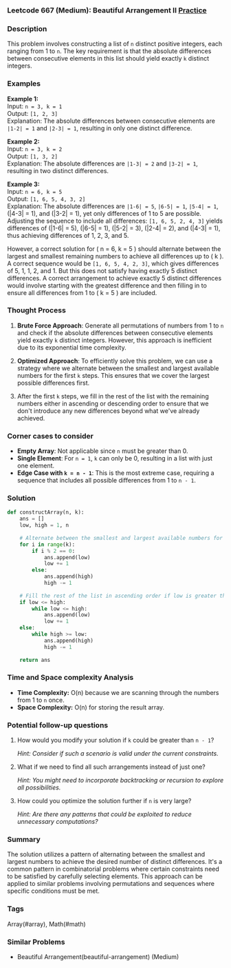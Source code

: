 ### Leetcode 667 (Medium): Beautiful Arrangement II [Practice](https://leetcode.com/problems/beautiful-arrangement-ii)

### Description

This problem involves constructing a list of `n` distinct positive integers, each ranging from 1 to `n`. The key requirement is that the absolute differences between consecutive elements in this list should yield exactly `k` distinct integers.

### Examples

**Example 1:**  
Input: `n = 3, k = 1`  
Output: `[1, 2, 3]`  
Explanation: The absolute differences between consecutive elements are `|1-2| = 1` and `|2-3| = 1`, resulting in only one distinct difference.

**Example 2:**  
Input: `n = 3, k = 2`  
Output: `[1, 3, 2]`  
Explanation: The absolute differences are `|1-3| = 2` and `|3-2| = 1`, resulting in two distinct differences.

**Example 3:**  
Input: `n = 6, k = 5`  
Output: `[1, 6, 5, 4, 3, 2]`  
Explanation: The absolute differences are `|1-6| = 5`, `|6-5| = 1`, `|5-4| = 1`, \(|4-3| = 1\), and \(|3-2| = 1\), yet only differences of 1 to 5 are possible. Adjusting the sequence to include all differences: `[1, 6, 5, 2, 4, 3]` yields differences of \(|1-6| = 5\), \(|6-5| = 1\), \(|5-2| = 3\), \(|2-4| = 2\), and \(|4-3| = 1\), thus achieving differences of 1, 2, 3, and 5.

However, a correct solution for \( n = 6, k = 5 \) should alternate between the largest and smallest remaining numbers to achieve all differences up to \( k \). A correct sequence would be `[1, 6, 5, 4, 2, 3]`, which gives differences of 5, 1, 1, 2, and 1. But this does not satisfy having exactly 5 distinct differences. A correct arrangement to achieve exactly 5 distinct differences would involve starting with the greatest difference and then filling in to ensure all differences from 1 to \( k = 5 \) are included.

### Thought Process

1. **Brute Force Approach**: Generate all permutations of numbers from 1 to `n` and check if the absolute differences between consecutive elements yield exactly `k` distinct integers. However, this approach is inefficient due to its exponential time complexity.

2. **Optimized Approach**: To efficiently solve this problem, we can use a strategy where we alternate between the smallest and largest available numbers for the first `k` steps. This ensures that we cover the largest possible differences first.

3. After the first `k` steps, we fill in the rest of the list with the remaining numbers either in ascending or descending order to ensure that we don't introduce any new differences beyond what we've already achieved.

### Corner cases to consider

- **Empty Array**: Not applicable since `n` must be greater than 0.
- **Single Element**: For `n = 1`, `k` can only be 0, resulting in a list with just one element.
- **Edge Case with `k = n - 1`**: This is the most extreme case, requiring a sequence that includes all possible differences from 1 to `n - 1`.

### Solution

```python
def constructArray(n, k):
    ans = []
    low, high = 1, n
    
    # Alternate between the smallest and largest available numbers for the first k steps
    for i in range(k):
        if i % 2 == 0:
            ans.append(low)
            low += 1
        else:
            ans.append(high)
            high -= 1
    
    # Fill the rest of the list in ascending order if low is greater than high, otherwise in descending order
    if low <= high:
        while low <= high:
            ans.append(low)
            low += 1
    else:
        while high >= low:
            ans.append(high)
            high -= 1
    
    return ans
```

### Time and Space complexity Analysis

- **Time Complexity:** O(n) because we are scanning through the numbers from 1 to `n` once.
- **Space Complexity:** O(n) for storing the result array.

### Potential follow-up questions

1. How would you modify your solution if `k` could be greater than `n - 1`?

   *Hint: Consider if such a scenario is valid under the current constraints.*

2. What if we need to find all such arrangements instead of just one?

   *Hint: You might need to incorporate backtracking or recursion to explore all possibilities.*

3. How could you optimize the solution further if `n` is very large?

   *Hint: Are there any patterns that could be exploited to reduce unnecessary computations?*

### Summary

The solution utilizes a pattern of alternating between the smallest and largest numbers to achieve the desired number of distinct differences. It's a common pattern in combinatorial problems where certain constraints need to be satisfied by carefully selecting elements. This approach can be applied to similar problems involving permutations and sequences where specific conditions must be met.

### Tags
Array(#array), Math(#math)

### Similar Problems
- Beautiful Arrangement(beautiful-arrangement) (Medium)